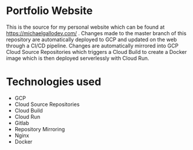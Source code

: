 # Portfolio Website
This is the source for my personal website which can be found at https://michaelgallodev.com/ . Changes made to the master branch of this repository are automatically deployed to GCP and updated on the web through a CI/CD pipeline.  Changes are automatically mirrored into GCP Cloud Source Repositories which triggers a Cloud Build to create a Docker image which is then deployed serverlessly with Cloud Run.


# Technologies used
- GCP
 - Cloud Source Repositories
 - Cloud Build
 - Cloud Run
- Gitlab
 - Repository Mirroring
- Nginx
- Docker